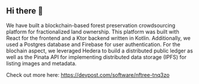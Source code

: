 ## Hi there 👋

We have built a blockchain-based forest preservation crowdsourcing platform for fractionalized land ownership.
This platform was built with React for the frontend and a Ktor backend written in Kotlin. Additionally, we used a Postgres database and Firebase for user authentication.
For the blochain aspect, we leveraged Hedera to build a distributed public ledger as well as the Pinata API for implementing distributed data
storage (IPFS) for listing images and metadata.

Check out more here: https://devpost.com/software/nftree-tnq3zo
